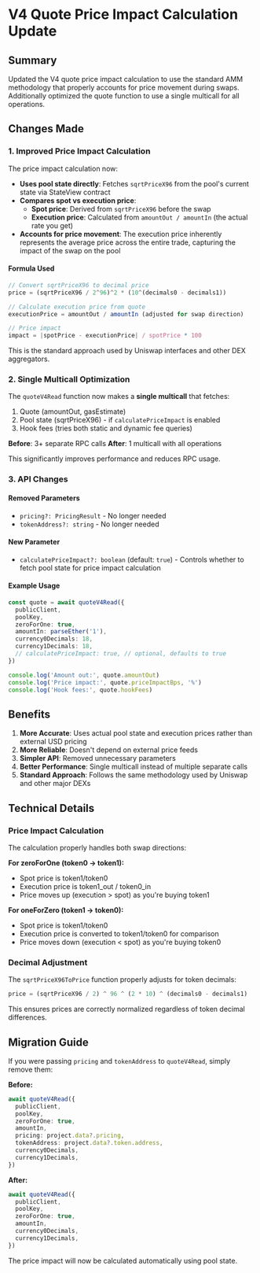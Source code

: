 # V4 Quote Price Impact Calculation Update

## Summary

Updated the V4 quote price impact calculation to use the standard AMM methodology that properly accounts for price movement during swaps. Additionally optimized the quote function to use a single multicall for all operations.

## Changes Made

### 1. **Improved Price Impact Calculation**

The price impact calculation now:

- **Uses pool state directly**: Fetches `sqrtPriceX96` from the pool's current state via StateView contract
- **Compares spot vs execution price**:
  - **Spot price**: Derived from `sqrtPriceX96` before the swap
  - **Execution price**: Calculated from `amountOut / amountIn` (the actual rate you get)
- **Accounts for price movement**: The execution price inherently represents the average price across the entire trade, capturing the impact of the swap on the pool

#### Formula Used

```typescript
// Convert sqrtPriceX96 to decimal price
price = (sqrtPriceX96 / 2^96)^2 * (10^(decimals0 - decimals1))

// Calculate execution price from quote
executionPrice = amountOut / amountIn (adjusted for swap direction)

// Price impact
impact = |spotPrice - executionPrice| / spotPrice * 100
```

This is the standard approach used by Uniswap interfaces and other DEX aggregators.

### 2. **Single Multicall Optimization**

The `quoteV4Read` function now makes a **single multicall** that fetches:

1. Quote (amountOut, gasEstimate)
2. Pool state (sqrtPriceX96) - if `calculatePriceImpact` is enabled
3. Hook fees (tries both static and dynamic fee queries)

**Before**: 3+ separate RPC calls
**After**: 1 multicall with all operations

This significantly improves performance and reduces RPC usage.

### 3. **API Changes**

#### Removed Parameters

- `pricing?: PricingResult` - No longer needed
- `tokenAddress?: string` - No longer needed

#### New Parameter

- `calculatePriceImpact?: boolean` (default: `true`) - Controls whether to fetch pool state for price impact calculation

#### Example Usage

```typescript
const quote = await quoteV4Read({
  publicClient,
  poolKey,
  zeroForOne: true,
  amountIn: parseEther('1'),
  currency0Decimals: 18,
  currency1Decimals: 18,
  // calculatePriceImpact: true, // optional, defaults to true
})

console.log('Amount out:', quote.amountOut)
console.log('Price impact:', quote.priceImpactBps, '%')
console.log('Hook fees:', quote.hookFees)
```

## Benefits

1. **More Accurate**: Uses actual pool state and execution prices rather than external USD pricing
2. **More Reliable**: Doesn't depend on external price feeds
3. **Simpler API**: Removed unnecessary parameters
4. **Better Performance**: Single multicall instead of multiple separate calls
5. **Standard Approach**: Follows the same methodology used by Uniswap and other major DEXs

## Technical Details

### Price Impact Calculation

The calculation properly handles both swap directions:

**For zeroForOne (token0 → token1):**

- Spot price is token1/token0
- Execution price is token1_out / token0_in
- Price moves up (execution > spot) as you're buying token1

**For oneForZero (token1 → token0):**

- Spot price is token1/token0
- Execution price is converted to token1/token0 for comparison
- Price moves down (execution < spot) as you're buying token0

### Decimal Adjustment

The `sqrtPriceX96ToPrice` function properly adjusts for token decimals:

```typescript
price = (sqrtPriceX96 / 2) ^ 96 ^ (2 * 10) ^ (decimals0 - decimals1)
```

This ensures prices are correctly normalized regardless of token decimal differences.

## Migration Guide

If you were passing `pricing` and `tokenAddress` to `quoteV4Read`, simply remove them:

**Before:**

```typescript
await quoteV4Read({
  publicClient,
  poolKey,
  zeroForOne: true,
  amountIn,
  pricing: project.data?.pricing,
  tokenAddress: project.data?.token.address,
  currency0Decimals,
  currency1Decimals,
})
```

**After:**

```typescript
await quoteV4Read({
  publicClient,
  poolKey,
  zeroForOne: true,
  amountIn,
  currency0Decimals,
  currency1Decimals,
})
```

The price impact will now be calculated automatically using pool state.
